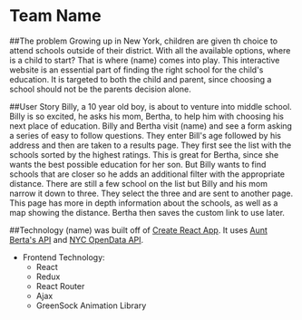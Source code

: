 # Team Name

##The problem
Growing up in New York, children are given th choice to attend schools outside of their district. With all the available options, where is a child to start? That is where (name) comes into play. This interactive website is an essential part of finding the right school for the child's education. It is targeted to both the child and parent, since choosing a school should not be the parents decision alone. 

##User Story
Billy, a 10 year old boy, is about to venture into middle school. Billy is so excited, he asks his mom, Bertha, to help him with choosing his next place of education. Billy and Bertha visit (name) and see a form asking a series of easy to follow questions. They enter Bill's age followed by his address and then are taken to a results page. They first see the list with the schools sorted by the highest ratings. This is great for Bertha, since she wants the best possible education for her son. But Billy wants to find schools that are closer so he adds an additional filter with the appropriate distance. There are still a few school on the list but Billy and his mom narrow it down to three. They select the three and are sent to another page. This page has more in depth information about the schools, as well as a map showing the distance. Bertha then saves the custom link to use later.  

##Technology
(name) was built off of [Create React App](https://github.com/facebookincubator/create-react-app). It uses [Aunt Berta's API](https://www.auntbertha.com/) and [NYC OpenData API](https://nycopendata.socrata.com/).

* Frontend Technology:
  * React
  * Redux
  * React Router
  * Ajax
  * GreenSock Animation Library




